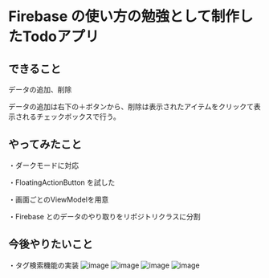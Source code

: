 # Firebase の使い方の勉強として制作したTodoアプリ
## できること
データの追加、削除

データの追加は右下の＋ボタンから、削除は表示されたアイテムをクリックて表示されるチェックボックスで行う。

## やってみたこと
・ダークモードに対応

・FloatingActionButton を試した

・画面ごとのViewModelを用意

・Firebase とのデータのやり取りをリポジトリクラスに分割

## 今後やりたいこと
・タグ検索機能の実装
![image](https://github.com/dennoko/FirebaseTodoApp/assets/145789995/858c93aa-924a-4097-91a0-7f42c0ac7f02) ![image](https://github.com/dennoko/FirebaseTodoApp/assets/145789995/dd962cd8-c54c-4105-9f2f-ae5f129d3598) ![image](https://github.com/dennoko/FirebaseTodoApp/assets/145789995/50d84878-c84d-4404-a29a-b1ed0e3b55e1) ![image](https://github.com/dennoko/FirebaseTodoApp/assets/145789995/fa6d5c89-2627-4148-b0aa-78d1972657fe)
